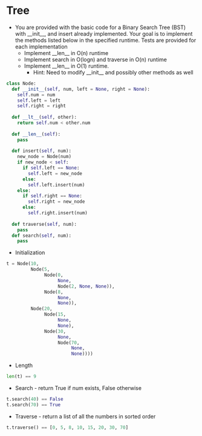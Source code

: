 # Tree

* You are provided with the basic code for a Binary Search Tree (BST) with \_\_init\_\_, and insert already implemented. Your goal is to implement the methods listed below in the specified runtime. Tests are provided for each implementation 
  * Implement \_\_len\_\_ in O(n) runtime
  * Implement search in O(logn) and traverse in O(n) runtime
  * Implement \_\_len\_\_ in O(1) runtime.
    * Hint: Need to modify \_\_init\_\_ and possibly other methods as well

```Python
class Node:
  def __init__(self, num, left = None, right = None):
    self.num = num
    self.left = left
    self.right = right
    
  def __lt__(self, other):
    return self.num < other.num
    
  def __len__(self):
    pass
    
  def insert(self, num):
    new_node = Node(num)
    if new_node < self:
      if self.left == None:
        self.left = new_node
      else:
        self.left.insert(num)
    else:
      if self.right == None:
        self.right = new_node
      else:
        self.right.insert(num)
        
  def traverse(self, num):
    pass
  def search(self, num):
    pass
```

* Initialization
```Python
t = Node(10,
         Node(5,
              Node(0,
                   None,
                   Node(2, None, None)),
              Node(8,
                   None,
                   None)),
         Node(20,
              Node(15,
                   None,
                   None),
              Node(30,
                   None,
                   Node(70,
                        None,
                        None))))             

```

* Length
```Python
len(t) == 9
```

* Search - return True if num exists, False otherwise
```Python
t.search(40) == False
t.search(70) == True
```

* Traverse - return a list of all the numbers in sorted order
```Python
t.traverse() == [0, 5, 8, 10, 15, 20, 30, 70]
```


